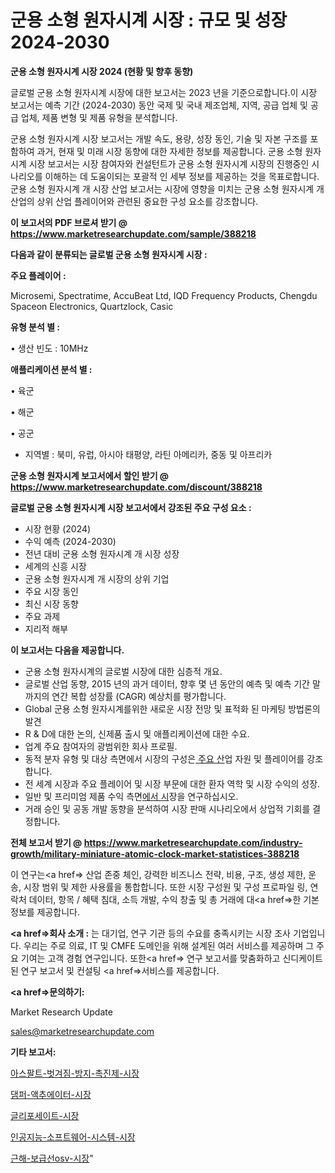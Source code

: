 # 군용 소형 원자시계 시장 : 규모 및 성장 2024-2030

<strong>군용 소형 원자시계 시장 2024 (현황 및 향후 동향)</strong>

글로벌 군용 소형 원자시계 시장에 대한 보고서는 2023 년을 기준으로합니다.이 시장 보고서는 예측 기간 (2024-2030) 동안 국제 및 국내 제조업체, 지역, 공급 업체 및 공급 업체, 제품 변형 및 제품 유형을 분석합니다.

군용 소형 원자시계 시장 보고서는 개발 속도, 용량, 성장 동인, 기술 및 자본 구조를 포함하여 과거, 현재 및 미래 시장 동향에 대한 자세한 정보를 제공합니다. 군용 소형 원자시계 시장 보고서는 시장 참여자와 컨설턴트가 군용 소형 원자시계 시장의 진행중인 시나리오를 이해하는 데 도움이되는 포괄적 인 세부 정보를 제공하는 것을 목표로합니다. 군용 소형 원자시계 개 시장 산업 보고서는 시장에 영향을 미치는 군용 소형 원자시계 개 산업의 상위 산업 플레이어와 관련된 중요한 구성 요소를 강조합니다.



<strong>이 보고서의 PDF 브로셔 받기 @ <a href=https://www.marketresearchupdate.com/sample/388218>https://www.marketresearchupdate.com/sample/388218</a></strong>



<strong>다음과 같이 분류되는 글로벌 군용 소형 원자시계 시장 :</strong>



<strong>주요 플레이어 :</strong>

Microsemi, Spectratime, AccuBeat Ltd, IQD Frequency Products, Chengdu Spaceon Electronics, Quartzlock, Casic



<strong>유형 분석 별 :</strong>

• 생산 빈도 : 10MHz



<strong>애플리케이션 분석 별 :</strong>

• 육군

• 해군

• 공군

<ul>
  <li>지역별 : 북미, 유럽, 아시아 태평양, 라틴 아메리카, 중동 및 아프리카</li>
</ul>


<strong>군용 소형 원자시계 보고서에서 할인 받기 @ <a href=https://www.marketresearchupdate.com/discount/388218>https://www.marketresearchupdate.com/discount/388218</a></strong>



<strong>글로벌 군용 소형 원자시계 시장 보고서에서 강조된 주요 구성 요소 :</strong>
<ul>
  <li>시장 현황 (2024)</li>
  <li>수익 예측 (2024-2030)</li>
  <li>전년 대비 군용 소형 원자시계 개 시장 성장</li>
  <li>세계의 신흥 시장</li>
  <li>군용 소형 원자시계 개 시장의 상위 기업</li>
  <li>주요 시장 동인</li>
  <li>최신 시장 동향</li>
  <li>주요 과제</li>
  <li>지리적 해부</li>
</ul>


<strong>이 보고서는 다음을 제공합니다.</strong>
<ul>
  <li>군용 소형 원자시계의 글로벌 시장에 대한 심층적 개요.</li>
  <li>글로벌 산업 동향, 2015 년의 과거 데이터, 향후 몇 년 동안의 예측 및 예측 기간 말까지의 연간 복합 성장률 (CAGR) 예상치를 평가합니다.</li>
  <li>Global 군용 소형 원자시계를위한 새로운 시장 전망 및 표적화 된 마케팅 방법론의 발견</li>
  <li>R &amp; D에 대한 논의, 신제품 출시 및 애플리케이션에 대한 수요.</li>
  <li>업계 주요 참여자의 광범위한 회사 프로필.</li>
  <li>동적 분자 유형 및 대상 측면에서 시장의 구성은<a href=> 주요 산</a>업 자원 및 플레이어를 강조합니다.</li>
  <li>전 세계 시장과 주요 플레이어 및 시장 부문에 대한 환자 역학 및 시장 수익의 성장.</li>
  <li>일반 및 프리미엄 제품 수익 측면<a href=>에서 시</a>장을 연구하십시오.</li>
  <li>거래 승인 및 공동 개발 동향을 분석하여 시장 판매 시나리오에서 상업적 기회를 결정합니다.</li>
</ul>



<strong>전체 보고서 받기 @ <a href=https://www.marketresearchupdate.com/industry-growth/military-miniature-atomic-clock-market-statistices-388218>https://www.marketresearchupdate.com/industry-growth/military-miniature-atomic-clock-market-statistices-388218</a></strong>

이 연구는<a href=> 산업 존중</a> 체인, 강력한 비즈니스 전략, 비용, 구조, 생성 제한, 운송, 시장 범위 및 제한 사용률을 통합합니다. 또한 시장 구성원 및 구성 프로파일 링, 연락처 데이터, 항목 / 혜택 침대, 소득 개발, 수익 창출 및 총 거래에 대<a href=>한 기본 </a>정보를 제공합니다.



<strong><a href=>회사 소</a>개 :</strong>
는 대기업, 연구 기관 등의 수요를 충족시키는 시장 조사 기업입니다. 우리는 주로 의료, IT 및 CMFE 도메인을 위해 설계된 여러 서비스를 제공하며 그 주요 기여는 고객 경험 연구입니다. 또한<a href=> 연구 보</a>고서를 맞춤화하고 신디케이트 된 연구 보고서 및 컨설팅 <a href=>서비스</a>를 제공합니다.



<strong><a href=>문의하기:</a></strong>

Market Research Update

sales@marketresearchupdate.com



<strong>기타 보고서:</strong>

<a href=https://www.linkedin.com/pulse/아스팔트-벗겨짐-방지-촉진제-시장-경쟁-분석-및-성장-잠재력-2029/>아스팔트-벗겨짐-방지-촉진제-시장</a>

<a href=https://www.linkedin.com/pulse/댐퍼-액추에이터-시장-세분화-연구-및-목표-고객2029년-consumer-connection-chronicles-24--wjthf/>댐퍼-액추에이터-시장</a>

<a href=https://www.linkedin.com/pulse/글리포세이트-시장-세분화-연구-및-목표-고객2029년-survey-spotlight-pro-24-analysis-qdhjf/>글리포세이트-시장</a>

<a href=https://www.linkedin.com/pulse/인공지능-소프트웨어-시스템-시장-동향-및-성장-전망-isdailynews-xfyvf/>인공지능-소프트웨어-시스템-시장</a>

<a href=https://www.linkedin.com/pulse/근해-보급선osv-시장-진입-전략-및-위험-평가2029년-trendsetters-talk-360-analysis-3u5if/>근해-보급선osv-시장</a>"
